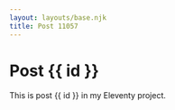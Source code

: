 ```yaml
---
layout: layouts/base.njk
title: Post 11057
---
```


# Post {{ id }}

This is post {{ id }} in my Eleventy project.
